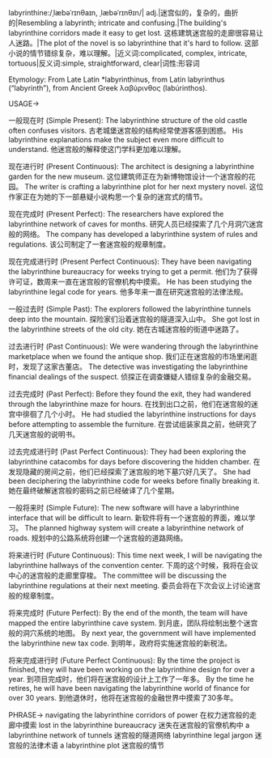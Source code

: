 labyrinthine:/ˌlæbəˈrɪnθaɪn, ˌlæbəˈrɪnθɪn/| adj.|迷宫似的，复杂的，曲折的|Resembling a labyrinth; intricate and confusing.|The building's labyrinthine corridors made it easy to get lost. 这栋建筑迷宫般的走廊很容易让人迷路。|The plot of the novel is so labyrinthine that it's hard to follow. 这部小说的情节错综复杂，难以理解。|近义词:complicated, complex, intricate, tortuous|反义词:simple, straightforward, clear|词性:形容词

Etymology:
From Late Latin *labyrinthinus, from Latin labyrinthus (“labyrinth”), from Ancient Greek λαβύρινθος (labúrinthos).

USAGE->

一般现在时 (Simple Present):
The labyrinthine structure of the old castle often confuses visitors.  古老城堡迷宫般的结构经常使游客感到困惑。
His labyrinthine explanations make the subject even more difficult to understand. 他迷宫般的解释使这门学科更加难以理解。


现在进行时 (Present Continuous):
The architect is designing a labyrinthine garden for the new museum.  这位建筑师正在为新博物馆设计一个迷宫般的花园。
The writer is crafting a labyrinthine plot for her next mystery novel.  这位作家正在为她的下一部悬疑小说构思一个复杂的迷宫式的情节。


现在完成时 (Present Perfect):
The researchers have explored the labyrinthine network of caves for months. 研究人员已经探索了几个月洞穴迷宫般的网络。
The company has developed a labyrinthine system of rules and regulations.  该公司制定了一套迷宫般的规章制度。


现在完成进行时 (Present Perfect Continuous):
They have been navigating the labyrinthine bureaucracy for weeks trying to get a permit.  他们为了获得许可证，数周来一直在迷宫般的官僚机构中摸索。
He has been studying the labyrinthine legal code for years.  他多年来一直在研究迷宫般的法律法规。


一般过去时 (Simple Past):
The explorers followed the labyrinthine tunnels deep into the mountain. 探险家们沿着迷宫般的隧道深入山中。
She got lost in the labyrinthine streets of the old city.  她在古城迷宫般的街道中迷路了。


过去进行时 (Past Continuous):
We were wandering through the labyrinthine marketplace when we found the antique shop.  我们正在迷宫般的市场里闲逛时，发现了这家古董店。
The detective was investigating the labyrinthine financial dealings of the suspect.  侦探正在调查嫌疑人错综复杂的金融交易。


过去完成时 (Past Perfect):
Before they found the exit, they had wandered through the labyrinthine maze for hours.  在找到出口之前，他们在迷宫般的迷宫中徘徊了几个小时。
He had studied the labyrinthine instructions for days before attempting to assemble the furniture.  在尝试组装家具之前，他研究了几天迷宫般的说明书。


过去完成进行时 (Past Perfect Continuous):
They had been exploring the labyrinthine catacombs for days before discovering the hidden chamber.  在发现隐藏的房间之前，他们已经探索了迷宫般的地下墓穴好几天了。
She had been deciphering the labyrinthine code for weeks before finally breaking it.  她在最终破解迷宫般的密码之前已经破译了几个星期。


一般将来时 (Simple Future):
The new software will have a labyrinthine interface that will be difficult to learn.  新软件将有一个迷宫般的界面，难以学习。
The planned highway system will create a labyrinthine network of roads.  规划中的公路系统将创建一个迷宫般的道路网络。


将来进行时 (Future Continuous):
This time next week, I will be navigating the labyrinthine hallways of the convention center.  下周的这个时候，我将在会议中心的迷宫般的走廊里穿梭。
The committee will be discussing the labyrinthine regulations at their next meeting.  委员会将在下次会议上讨论迷宫般的规章制度。


将来完成时 (Future Perfect):
By the end of the month, the team will have mapped the entire labyrinthine cave system.  到月底，团队将绘制出整个迷宫般的洞穴系统的地图。
By next year, the government will have implemented the labyrinthine new tax code.  到明年，政府将实施迷宫般的新税法。


将来完成进行时 (Future Perfect Continuous):
By the time the project is finished, they will have been working on the labyrinthine design for over a year.  到项目完成时，他们将在迷宫般的设计上工作了一年多。
By the time he retires, he will have been navigating the labyrinthine world of finance for over 30 years.  到他退休时，他将在迷宫般的金融世界中摸索了30多年。


PHRASE->
navigating the labyrinthine corridors of power  在权力迷宫般的走廊中摸索
lost in the labyrinthine bureaucracy  迷失在迷宫般的官僚机构中
a labyrinthine network of tunnels  迷宫般的隧道网络
labyrinthine legal jargon  迷宫般的法律术语
a labyrinthine plot  迷宫般的情节
